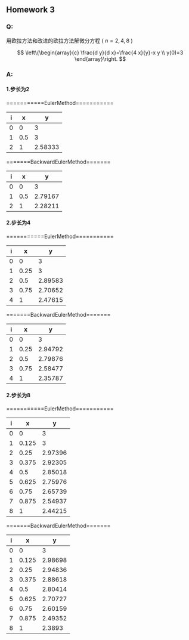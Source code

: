 
## Homework 3

### Q:

用欧拉方法和改进的欧拉方法解微分方程 ( $n=2,4,8$ )

$$
\left\{\begin{array}{c}
\frac{d y}{d x}=\frac{4 x}{y}-x y \\
y(0)=3
\end{array}\right.
$$

### A:

#### 1.步长为2

===========EulerMethod===========

|i|x|y|
|-|-|-|
|0|0|3|
|1|0.5|3|
|2|1|2.58333|

=======BackwardEulerMethod=======

|i|x|y|
|-|-|-|
|0|0|3|
|1|0.5|2.79167|
|2|1|2.28211|

#### 2.步长为4

===========EulerMethod===========

|i|x|y|
|-|-|-|
|0|0|3|
|1|0.25|3|
|2|0.5|2.89583|
|3|0.75|2.70652|
|4|1|2.47615|

=======BackwardEulerMethod=======

|i|x|y|
|-|-|-|
|0|0|3|
|1|0.25|2.94792|
|2|0.5|2.79876|
|3|0.75|2.58477|
|4|1|2.35787|

#### 2.步长为8

===========EulerMethod===========

|i|x|y|
|-|-|-|
|0|0|3|
|1|0.125|3|
|2|0.25|2.97396|
|3|0.375|2.92305|
|4|0.5|2.85018|
|5|0.625|2.75976|
|6|0.75|2.65739|
|7|0.875|2.54937|
|8|1|2.44215|

=======BackwardEulerMethod=======

|i|x|y|
|-|-|-|
|0|0|3|
|1|0.125|2.98698|
|2|0.25|2.94836|
|3|0.375|2.88618|
|4|0.5|2.80414|
|5|0.625|2.70727|
|6|0.75|2.60159|
|7|0.875|2.49352|
|8|1|2.3893|

